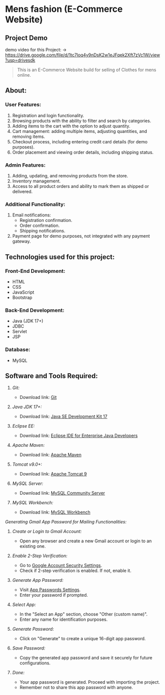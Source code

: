 # Mens fashion (E-Commerce Website)


## Project Demo

demo video for this Project: -> https://drive.google.com/file/d/1tc7loq4y9nDsK2w1eJFqek2Xft7zVc1W/view?usp=drivesdk

> This is an E-Commerce Website build for selling of Clothes for mens online.


## About:


### User Features:

1. Registration and login functionality.
2. Browsing products with the ability to filter and search by categories.
3. Adding items to the cart with the option to adjust quantity.
4. Cart management: adding multiple items, adjusting quantities, and removing items.
5. Checkout process, including entering credit card details (for demo purposes).
6. Order placement and viewing order details, including shipping status.

### Admin Features:
1. Adding, updating, and removing products from the store.
2. Inventory management.
3. Access to all product orders and ability to mark them as shipped or delivered.

### Additional Functionality:
1. Email notifications:
   - Registration confirmation.
   - Order confirmation.
   - Shipping notifications.
2. Payment page for demo purposes, not integrated with any payment gateway.


## Technologies used for this project:

### Front-End Development:
- HTML
- CSS
- JavaScript
- Bootstrap

### Back-End Development:
- Java (JDK 17+)
- JDBC
- Servlet
- JSP

### Database:
- MySQL



## Software and Tools Required:

1. *Git:*
   - Download link: [Git](https://git-scm.com/downloads)

2. *Java JDK 17+:*
   - Download link: [Java SE Development Kit 17](https://www.oracle.com/java/technologies/javase-jdk17-downloads.html)

3. *Eclipse EE:*
   - Download link: [Eclipse IDE for Enterprise Java Developers](https://www.eclipse.org/downloads/packages/release/2022-03/r/eclipse-ide-enterprise-java-and-web-developers)

4. *Apache Maven:*
   - Download link: [Apache Maven](https://maven.apache.org/download.cgi)

5. *Tomcat v9.0+:*
   - Download link: [Apache Tomcat 9](https://tomcat.apache.org/download-90.cgi)

6. *MySQL Server:*
   - Download link: [MySQL Community Server](https://dev.mysql.com/downloads/mysql/)

7. *MySQL Workbench:*
   - Download link: [MySQL Workbench](https://www.mysql.com/products/workbench/)


*Generating Gmail App Password for Mailing Functionalities:*

1. *Create or Login to Gmail Account:*
   - Open any browser and create a new Gmail account or login to an existing one.

2. *Enable 2-Step Verification:*
   - Go to [Google Account Security Settings](https://myaccount.google.com/security).
   - Check if 2-step verification is enabled. If not, enable it.

3. *Generate App Password:*
   - Visit [App Passwords Settings](https://myaccount.google.com/apppasswords).
   - Enter your password if prompted.

4. *Select App:*
   - In the "Select an App" section, choose "Other (custom name)".
   - Enter any name for identification purposes.

5. *Generate Password:*
   - Click on "Generate" to create a unique 16-digit app password.

6. *Save Password:*
   - Copy the generated app password and save it securely for future configurations.

7. *Done:*
   - Your app password is generated. Proceed with importing the project.
   - Remember not to share this app password with anyone.
